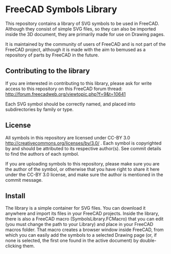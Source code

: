 FreeCAD Symbols Library
=======================

This repository contains a library of SVG symbols to be used in FreeCAD.
Although they consist of simple SVG files, so they can also be imported
inside the 3D document, they are primarily made for use on Drawing pages.
 
It is maintained by the community of users of FreeCAD and is not part of 
the FreeCAD project, although it is made with the aim to bemused as a 
repository of parts by FreeCAD in the future.

Contributing to the library
---------------------------

If you are interested in contributing to this library, please ask for 
write access to this repository on this FreeCAD forum thread: 
http://forum.freecadweb.org/viewtopic.php?f=9&t=10641

Each SVG symbol should be correctly named, and placed into subdirectories 
by family or type.

License
-------

All symbols in this repository are licensed under CC-BY 3.0 
http://creativecommons.org/licenses/by/3.0/ . Each symbol is copyrighted 
by and should be attributed to its respective author(s). See commit 
details to find the authors of each symbol.

If you are uploading symbols to this repository, please make sure you 
are the author of the symbol, or otherwise that you have right to share 
it here under the CC-BY 3.0 license, and make sure the author is 
mentioned in the commit message.

Install
-------

The library is a simple container for SVG files. You can download it
anywhere and import its files in your FreeCAD projects. Inside the 
library, there is also a FreeCAD macro (SymbolsLibrary.FCMacro) that you 
can edit (you must change the path to your Library) and place in your 
FreeCAD macros folder. That macro creates a browser window inside 
FreeCAD, from which you can easily add the symbols to a selected Drawing
page (or, if none is selected, the first one found in the active 
document) by double-clicking them.
